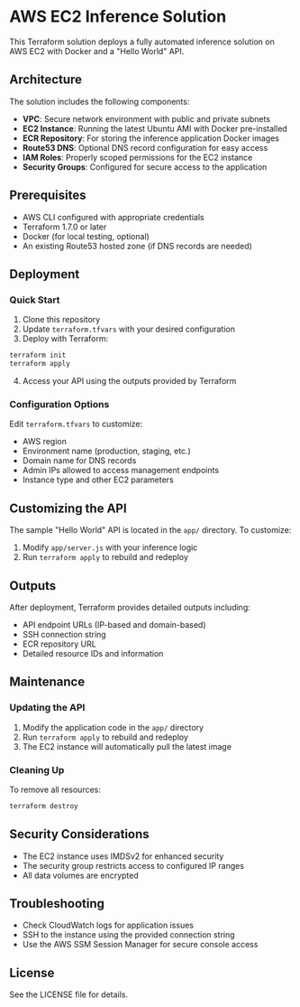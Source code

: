 # AWS EC2 Inference Solution

This Terraform solution deploys a fully automated inference solution on AWS EC2 with Docker and a "Hello World" API.

## Architecture

The solution includes the following components:

- **VPC**: Secure network environment with public and private subnets
- **EC2 Instance**: Running the latest Ubuntu AMI with Docker pre-installed
- **ECR Repository**: For storing the inference application Docker images
- **Route53 DNS**: Optional DNS record configuration for easy access
- **IAM Roles**: Properly scoped permissions for the EC2 instance
- **Security Groups**: Configured for secure access to the application

## Prerequisites

- AWS CLI configured with appropriate credentials
- Terraform 1.7.0 or later
- Docker (for local testing, optional)
- An existing Route53 hosted zone (if DNS records are needed)

## Deployment

### Quick Start

1. Clone this repository
2. Update `terraform.tfvars` with your desired configuration
3. Deploy with Terraform:

```bash
terraform init
terraform apply
```

4. Access your API using the outputs provided by Terraform

### Configuration Options

Edit `terraform.tfvars` to customize:

- AWS region
- Environment name (production, staging, etc.)
- Domain name for DNS records
- Admin IPs allowed to access management endpoints
- Instance type and other EC2 parameters

## Customizing the API

The sample "Hello World" API is located in the `app/` directory. To customize:

1. Modify `app/server.js` with your inference logic
2. Run `terraform apply` to rebuild and redeploy

## Outputs

After deployment, Terraform provides detailed outputs including:

- API endpoint URLs (IP-based and domain-based)
- SSH connection string
- ECR repository URL
- Detailed resource IDs and information

## Maintenance

### Updating the API

1. Modify the application code in the `app/` directory
2. Run `terraform apply` to rebuild and redeploy
3. The EC2 instance will automatically pull the latest image

### Cleaning Up

To remove all resources:

```bash
terraform destroy
```

## Security Considerations

- The EC2 instance uses IMDSv2 for enhanced security
- The security group restricts access to configured IP ranges
- All data volumes are encrypted

## Troubleshooting

- Check CloudWatch logs for application issues
- SSH to the instance using the provided connection string
- Use the AWS SSM Session Manager for secure console access

## License

See the LICENSE file for details.

